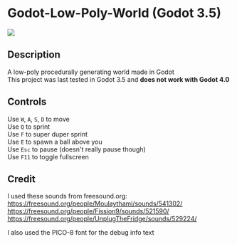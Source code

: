 # Godot-Low-Poly-World (Godot 3.5)

![](https://i.imgur.com/x5ABieP.png)

## Description
A low-poly procedurally generating world made in Godot<br />
This project was last tested in Godot 3.5 and **does not work with Godot 4.0**

## Controls
Use `W`, `A`, `S`, `D` to move<br />
Use `Q` to sprint<br />
Use `F` to super duper sprint<br />
Use `E` to spawn a ball above you<br />
Use `Esc` to pause (doesn't really pause though)<br />
Use `F11` to toggle fullscreen

## Credit
I used these sounds from freesound.org:<br />
https://freesound.org/people/Moulaythami/sounds/541302/<br />
https://freesound.org/people/Fission9/sounds/521590/<br />
https://freesound.org/people/UnplugTheFridge/sounds/529224/<br />

I also used the PICO-8 font for the debug info text
